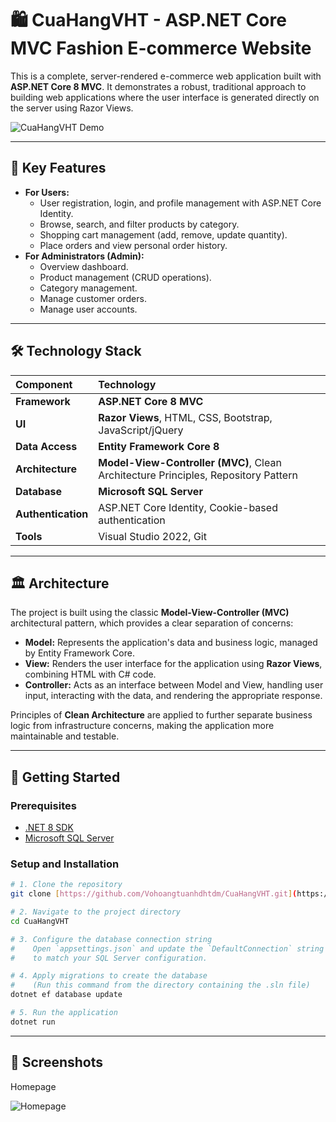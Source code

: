 # 🛍️ CuaHangVHT - ASP.NET Core MVC Fashion E-commerce Website

This is a complete, server-rendered e-commerce web application built with **ASP.NET Core 8 MVC**. It demonstrates a robust, traditional approach to building web applications where the user interface is generated directly on the server using Razor Views.

![CuaHangVHT Demo](https://res.cloudinary.com/dqwxudyzu/image/upload/v1717866579/z5536413444498_e9f55a15a0c841c2d28a38fd37c86a4e_hpg4u6.gif)

---

## 🌟 Key Features

* **For Users:**
    * User registration, login, and profile management with ASP.NET Core Identity.
    * Browse, search, and filter products by category.
    * Shopping cart management (add, remove, update quantity).
    * Place orders and view personal order history.
* **For Administrators (Admin):**
    * Overview dashboard.
    * Product management (CRUD operations).
    * Category management.
    * Manage customer orders.
    * Manage user accounts.

---

## 🛠️ Technology Stack

| Component         | Technology                                                                                                |
| :---------------- | :-------------------------------------------------------------------------------------------------------- |
| **Framework** | **ASP.NET Core 8 MVC** |
| **UI** | **Razor Views**, HTML, CSS, Bootstrap, JavaScript/jQuery                                                  |
| **Data Access** | **Entity Framework Core 8** |
| **Architecture** | **Model-View-Controller (MVC)**, Clean Architecture Principles, Repository Pattern                        |
| **Database** | **Microsoft SQL Server** |
| **Authentication**| ASP.NET Core Identity, Cookie-based authentication                                                        |
| **Tools** | Visual Studio 2022, Git                                                                                   |

---

## 🏛️ Architecture

The project is built using the classic **Model-View-Controller (MVC)** architectural pattern, which provides a clear separation of concerns:

* **Model:** Represents the application's data and business logic, managed by Entity Framework Core.
* **View:** Renders the user interface for the application using **Razor Views**, combining HTML with C# code.
* **Controller:** Acts as an interface between Model and View, handling user input, interacting with the data, and rendering the appropriate response.

Principles of **Clean Architecture** are applied to further separate business logic from infrastructure concerns, making the application more maintainable and testable.

---

## 🚀 Getting Started

### Prerequisites

* [.NET 8 SDK](https://dotnet.microsoft.com/en-us/download/dotnet/8.0)
* [Microsoft SQL Server](https://www.microsoft.com/en-us/sql-server/sql-server-downloads)

### Setup and Installation

```bash
# 1. Clone the repository
git clone [https://github.com/Vohoangtuanhdhtdm/CuaHangVHT.git](https://github.com/Vohoangtuanhdhtdm/CuaHangVHT.git)

# 2. Navigate to the project directory
cd CuaHangVHT

# 3. Configure the database connection string
#    Open `appsettings.json` and update the `DefaultConnection` string
#    to match your SQL Server configuration.

# 4. Apply migrations to create the database
#    (Run this command from the directory containing the .sln file)
dotnet ef database update

# 5. Run the application
dotnet run
```

---

## 📸 Screenshots

Homepage                                                                                                                                                                                                          

 ![Homepage](https://res.cloudinary.com/dqwxudyzu/image/upload/v1749447614/cuaHangVHT_MVC_fm4hoj.png) 
